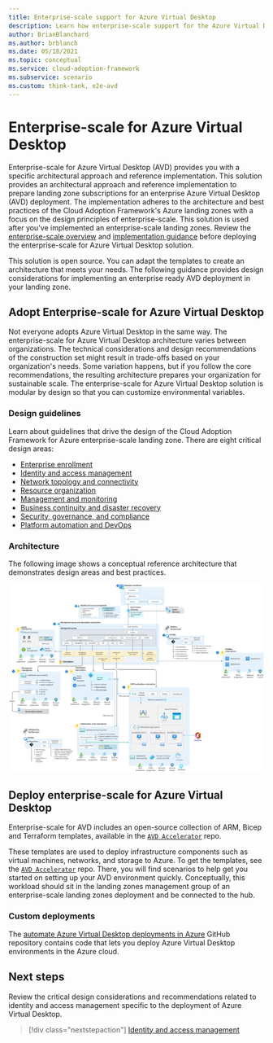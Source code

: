 ```yaml
---
title: Enterprise-scale support for Azure Virtual Desktop
description: Learn how enterprise-scale support for the Azure Virtual Desktop construction set can accelerate the adoption of Azure Virtual Desktop.
author: BrianBlanchard
ms.author: brblanch
ms.date: 05/18/2021
ms.topic: conceptual
ms.service: cloud-adoption-framework
ms.subservice: scenario
ms.custom: think-tank, e2e-avd
---
```


# Enterprise-scale for Azure Virtual Desktop

Enterprise-scale for Azure Virtual Desktop (AVD) provides you with a specific architectural approach and reference implementation. This solution provides an architectural approach and reference implementation to prepare landing zone subscriptions for an enterprise Azure Virtual Desktop (AVD) deployment. The implementation adheres to the architecture and best practices of the Cloud Adoption Framework's Azure landing zones with a focus on the design principles of enterprise-scale. This solution is used after you've implemented an enterprise-scale landing zones. Review the [enterprise-scale overview](../../ready/enterprise-scale/index.md) and [implementation guidance](../../ready/enterprise-scale/implementation.md) before deploying the enterprise-scale for Azure Virtual Desktop solution.

This solution is open source. You can adapt the templates to create an architecture that meets your needs. The following guidance provides design considerations for implementing an enterprise ready AVD deployment in your landing zone.

## Adopt Enterprise-scale for Azure Virtual Desktop

Not everyone adopts Azure Virtual Desktop in the same way. The enterprise-scale for Azure Virtual Desktop architecture varies between organizations. The technical considerations and design recommendations of the construction set might result in trade-offs based on your organization's needs. Some variation happens, but if you follow the core recommendations, the resulting architecture prepares your organization for sustainable scale. The enterprise-scale for Azure Virtual Desktop solution is modular by design so that you can customize environmental variables.

### Design guidelines

Learn about guidelines that drive the design of the Cloud Adoption Framework for Azure enterprise-scale landing zone. There are eight critical design areas:

- [Enterprise enrollment](./eslz-enterprise-enrollment.md)
- [Identity and access management](./eslz-identity-and-access-management.md)
- [Network topology and connectivity](./eslz-network-topology-and-connectivity.md)
- [Resource organization](./eslz-resource-organization.md)
- [Management and monitoring](./eslz-management-and-monitoring.md)
- [Business continuity and disaster recovery](./eslz-business-continuity-and-disaster-recovery.md)
- [Security, governance, and compliance](./eslz-security-governance-and-compliance.md)
- [Platform automation and DevOps](./eslz-platform-automation-and-devops.md)

### Architecture

The following image shows a conceptual reference architecture that demonstrates design areas and best practices.

[![A diagram of a reference architecture for an Azure Virtual Desktop environment.](./media/azure-virtual-desktop-architecture.png)](./media/azure-virtual-desktop-architecture.png#lightbox)

## Deploy enterprise-scale for Azure Virtual Desktop

Enterprise-scale for AVD includes an open-source collection of ARM, Bicep and Terraform templates, available in the [`AVD Accelerator`](https://github.com/Azure/avdaccelerator) repo.

These templates are used to deploy infrastructure components such as virtual machines, networks, and storage to Azure. To get the templates, see the [`AVD Accelerator`](https://github.com/Azure/avdaccelerator) repo. There, you will find scenarios to help get you started on setting up your AVD environment quickly. Conceptually, this workload should sit in the landing zones management group of an enterprise-scale landing zones deployment and be connected to the hub.

### Custom deployments

The [automate Azure Virtual Desktop deployments in Azure](https://github.com/Azure/RDS-Templates/tree/master/ARM-wvd-templates) GitHub repository contains code that lets you deploy Azure Virtual Desktop environments in the Azure cloud.

## Next steps

Review the critical design considerations and recommendations related to identity and access management specific to the deployment of Azure Virtual Desktop.

> [!div class="nextstepaction"]
> [Identity and access management](./eslz-identity-and-access-management.md)
